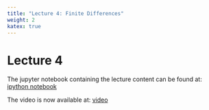 ```yaml
---
title: "Lecture 4: Finite Differences"
weight: 2
katex: true
---
```


# Lecture 4

The jupyter notebook containing the lecture content can
be found at: 
[ipython notebook](https://nbviewer.jupyter.org/urls/durham-comp4187.github.io/code/finite-differences.ipynb)

The video is now available at: [video](https://durham.cloud.panopto.eu/Panopto/Pages/Viewer.aspx?id=7c0f5736-0323-4e83-8776-adcd00841277)


